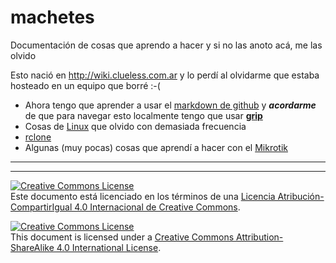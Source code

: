 # machetes
Documentación de cosas que aprendo a hacer y si no las anoto acá, me las olvido

Esto nació en http://wiki.clueless.com.ar y lo perdí al olvidarme que estaba hosteado en un equipo que borré :-(

* Ahora tengo que aprender a usar el [markdown de github](MarkdownDeGithub.md) y **_acordarme_** de que para navegar esto localmente tengo que usar 
**[grip](https://github.com/joeyespo/grip)**
* Cosas de [Linux](Linux) que olvido con demasiada frecuencia
* [rclone](rclone)
* Algunas (muy pocas) cosas que aprendí a hacer con el [Mikrotik](Mikrotik)





___
<!-- LICENSE -->
___
<a rel="licencia" href="http://creativecommons.org/licenses/by-sa/4.0/deed.es"><img alt="Creative Commons License" style="border-width:0" src="https://i.creativecommons.org/l/by-sa/4.0/88x31.png" /></a><br />Este documento está licenciado en los términos de una <a rel="licencia" href="http://creativecommons.org/licenses/by-sa/4.0/deed.es">Licencia Atribución-CompartirIgual 4.0 Internacional de Creative Commons</a>.

<a rel="license" href="http://creativecommons.org/licenses/by-sa/4.0/deed.en"><img alt="Creative Commons License" style="border-width:0" src="https://i.creativecommons.org/l/by-sa/4.0/88x31.png" /></a><br />This document is licensed under a <a rel="license" href="http://creativecommons.org/licenses/by-sa/4.0/deed.en">Creative Commons Attribution-ShareAlike 4.0 International License</a>.
<!-- END --> 
